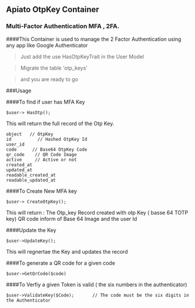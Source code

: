 ## Apiato OtpKey Container
### Multi-Factor Authentication MFA  , 2FA.

####This Container is used to manage the 2 Factor Authentication using any app like Google Authenticator
 
>Just add the  use HasOtpKeyTrait in the User Model

>Migrate the  table 'otp_keys'

>and you are ready to go

 ###Usage

####To find if user has MFA Key 

```
$user-> HasOtp();

 ```
This will return the full record of the Otp Key.

```
object   // OtpKey
id          // Hashed OtpKey Id
user_id
code      // Base64 OtpKey Code
qr_code    // QR Code Image
active     // Active or not
created_at
updated_at
readable_created_at
readable_updated_at
 ```


####To Create New MFA key
 
````
$user-> CreateOtpKey();
````
This will return :
The Otp_key Record created
with otp Key ( basse 64 TOTP key)
QR code inform of Base 64 Image
and the user Id


####Update the Key

````
$user->UpdateKey();

````
This will regnertae the Key and updates the record


####To generate a QR code for a given code

````
$user->GetQrCode($code)
````


####To Verfiy a given Token is valid ( the six numbers in the authenticator)

````
$user->ValidateKey($Code);       // The code must be the six digits in the Authenticator

 ````
